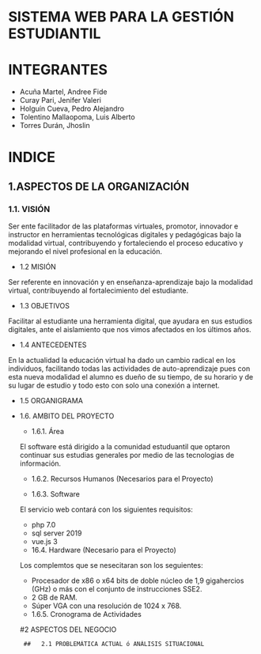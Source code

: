 # SISTEMA WEB PARA LA GESTIÓN ESTUDIANTIL

# INTEGRANTES
+ Acuña Martel, Andree Fide
+ Curay Pari, Jenifer Valeri
+ Holguín Cueva, Pedro Alejandro
+ Tolentino Mallaopoma, Luis Alberto
+ Torres Durán, Jhoslin
# INDICE
## 1.ASPECTOS DE LA ORGANIZACIÓN

 ### 1.1.  VISIÓN 


Ser ente facilitador de las plataformas virtuales, promotor, innovador e instructor en herramientas tecnológicas digitales y pedagógicas bajo la modalidad virtual, contribuyendo y fortaleciendo el proceso educativo y mejorando el nivel profesional en la educación.
+ 1.2  MISIÓN


Ser referente en innovación y en enseñanza-aprendizaje bajo la modalidad virtual, contribuyendo al fortalecimiento del estudiante.
+ 	1.3   OBJETIVOS


Facilitar al estudiante una herramienta digital, que ayudara en sus estudios digitales, ante el aislamiento que nos vimos afectados en los últimos años.
+ 	1.4   ANTECEDENTES


En la actualidad la educación virtual ha dado un cambio radical en los individuos, facilitando todas las actividades de auto-aprendizaje pues con esta nueva modalidad el alumno es dueño de su tiempo, de su horario y de su lugar de estudio y todo esto con solo una conexión a internet.
+ 	1.5   ORGANIGRAMA 


+ 1.6. AMBITO DEL PROYECTO 
    - 1.6.1. Área 


    El software está dirigido a la comunidad estuduantil que optaron continuar sus estudias generales por medio de las tecnologias de información.
    - 1.6.2. Recursos Humanos (Necesarios para el Proyecto)



    - 1.6.3. Software 


    El servicio web  contará con los siguientes requisitos:
    * php 7.0
    * sql server 2019
    * vue.js 3 
    - 16.4. Hardware (Necesario para el Proyecto)


    Los complemtos que se nesecitaran son los seguientes:
    * Procesador de x86 o x64 bits de doble núcleo de 1,9 gigahercios (GHz) o más con el conjunto de instrucciones SSE2.
    * 2 GB de RAM.
    * Súper VGA con una resolución de 1024 x 768.
    - 1.6.5. Cronograma de Actividades 


    
    
    #2	ASPECTOS DEL NEGOCIO

       ##	2.1 PROBLEMÁTICA ACTUAL ó ANÁLISIS SITUACIONAL